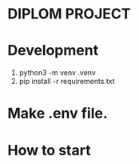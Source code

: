 # DIPLOM PROJECT

# Development
1. python3 -m venv .venv
2. pip install -r requirements.txt

# Make .env file.

# How to start
 
